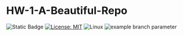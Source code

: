 # HW-1-A-Beautiful-Repo

![Static Badge](https://img.shields.io/badge/python-3.13-blue) [![License: MIT](https://img.shields.io/badge/License-MIT-yellow.svg)](https://opensource.org/licenses/MIT) ![Linux](https://img.shields.io/badge/Linux-FCC624?style=for-the-badge&logo=linux&logoColor=black) ![example branch parameter](https://github.com/SE24-Group-45/HW-1-A-Beautiful-Repo/tree/Prathamesh-Thakur-patch-1/actions/workflows/python-app.yml/badge.svg)
